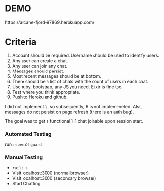 # DEMO

 https://arcane-fjord-97869.herokuapp.com/

# Criteria

1. Account should be required. Username should be used to identify users.
2. Any user can create a chat.
3. Any user can join any chat.
4. Messages should persist.
5. Most recent messages should be at bottom.
6. There should be a list of chats with the count of users in each chat.
7. Use ruby, bootstrap, any JS you need. Elixir is fine too.
8. Test where you think appropriate.
9. Push to Heroku and github.

I did not implement 2, so subsequently, 6 is not implemeneted. Also, messages do not persist on page refresh (there is an auth bug).

The goal was to get a functional 1-1 chat joinable upon session start.

### Automated Testing
run `rspec` or `guard`

### Manual Testing
- `rails s`
- Visit localhost:3000 (normal browser)
- Visit localhost:3000 (secondary browser)
- Start Chatting.




